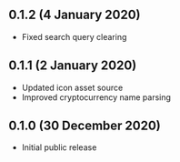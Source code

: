 ## 0.1.2 (4 January 2020)
- Fixed search query clearing

## 0.1.1 (2 January 2020)
- Updated icon asset source
- Improved cryptocurrency name parsing

## 0.1.0 (30 December 2020)
- Initial public release
